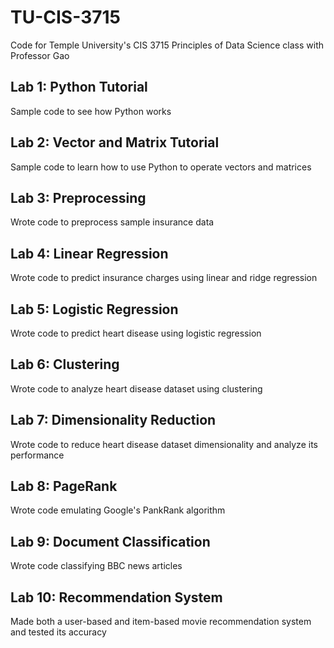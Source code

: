 # TU-CIS-3715
Code for Temple University's CIS 3715 Principles of Data Science class with Professor Gao

## Lab 1: Python Tutorial
Sample code to see how Python works

## Lab 2: Vector and Matrix Tutorial
Sample code to learn how to use Python to operate vectors and matrices

## Lab 3: Preprocessing
Wrote code to preprocess sample insurance data

## Lab 4: Linear Regression
Wrote code to predict insurance charges using linear and ridge regression

## Lab 5: Logistic Regression
Wrote code to predict heart disease using logistic regression

## Lab 6: Clustering
Wrote code to analyze heart disease dataset using clustering

## Lab 7: Dimensionality Reduction
Wrote code to reduce heart disease dataset dimensionality and analyze its performance

## Lab 8: PageRank
Wrote code emulating Google's PankRank algorithm

## Lab 9: Document Classification
Wrote code classifying BBC news articles

## Lab 10: Recommendation System
Made both a user-based and item-based movie recommendation system and tested its accuracy
